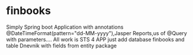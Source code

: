 # finbooks
Simply Spring boot Application with annotations 	@DateTimeFormat(pattern="dd-MM-yyyy"),Jasper Reports,us of @Query with parameters....
All work is STS 4 APP just add database finbooks and  table Dnevnik with fields from entity package 
